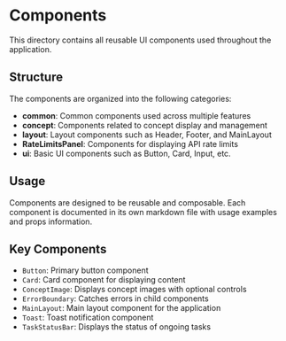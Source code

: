 # Components

This directory contains all reusable UI components used throughout the application.

## Structure

The components are organized into the following categories:

- **common**: Common components used across multiple features
- **concept**: Components related to concept display and management
- **layout**: Layout components such as Header, Footer, and MainLayout
- **RateLimitsPanel**: Components for displaying API rate limits
- **ui**: Basic UI components such as Button, Card, Input, etc.

## Usage

Components are designed to be reusable and composable. Each component is documented in its own markdown file with usage examples and props information.

## Key Components

- `Button`: Primary button component
- `Card`: Card component for displaying content
- `ConceptImage`: Displays concept images with optional controls
- `ErrorBoundary`: Catches errors in child components
- `MainLayout`: Main layout component for the application
- `Toast`: Toast notification component
- `TaskStatusBar`: Displays the status of ongoing tasks
